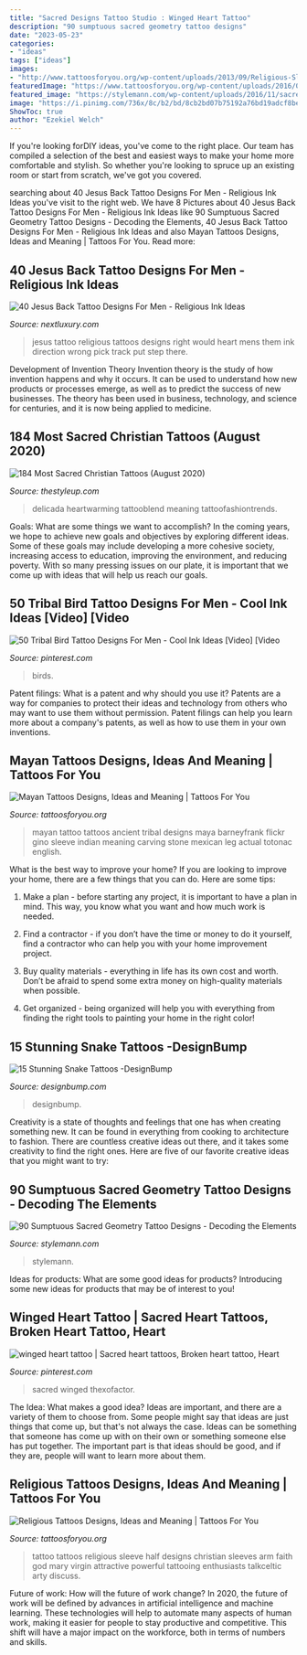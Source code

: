 ```yaml
---
title: "Sacred Designs Tattoo Studio : Winged Heart Tattoo"
description: "90 sumptuous sacred geometry tattoo designs"
date: "2023-05-23"
categories:
- "ideas"
tags: ["ideas"]
images:
- "http://www.tattoosforyou.org/wp-content/uploads/2013/09/Religious-Sleeve-Tattoos.jpg"
featuredImage: "https://www.tattoosforyou.org/wp-content/uploads/2016/05/Mayan-Tattoos-for-Women.jpg"
featured_image: "https://stylemann.com/wp-content/uploads/2016/11/sacred-geometry-tattoo-35.jpg"
image: "https://i.pinimg.com/736x/8c/b2/bd/8cb2bd07b75192a76bd19adcf8be2afc.jpg"
ShowToc: true
author: "Ezekiel Welch"
---
```



If you're looking forDIY ideas, you've come to the right place. Our team has compiled a selection of the best and easiest ways to make your home more comfortable and stylish. So whether you're looking to spruce up an existing room or start from scratch, we've got you covered.

	

		
searching about 40 Jesus Back Tattoo Designs For Men - Religious Ink Ideas you've visit to the right web. We have 8 Pictures about 40 Jesus Back Tattoo Designs For Men - Religious Ink Ideas like 90 Sumptuous Sacred Geometry Tattoo Designs - Decoding the Elements, 40 Jesus Back Tattoo Designs For Men - Religious Ink Ideas and also Mayan Tattoos Designs, Ideas and Meaning | Tattoos For You. Read more:
		
    
## 40 Jesus Back Tattoo Designs For Men - Religious Ink Ideas

<img loading=lazy src="http://nextluxury.com/wp-content/uploads/glowing-heart-with-jesus-mens-full-back-tattoo.jpg" onerror="this.onerror=null;this.src='https://tse3.mm.bing.net/th?id=OIP.yuXoehMin7Cpz8QM87H9awHaKS&amp;pid=15.1';" alt="40 Jesus Back Tattoo Designs For Men - Religious Ink Ideas">

_Source: nextluxury.com_

>jesus tattoo religious tattoos designs right would heart mens them ink direction wrong pick track put step there. 

	

Development of Invention Theory
Invention theory is the study of how invention happens and why it occurs. It can be used to understand how new products or processes emerge, as well as to predict the success of new businesses. The theory has been used in business, technology, and science for centuries, and it is now being applied to medicine.

    
## 184 Most Sacred Christian Tattoos (August 2020)

<img loading=lazy src="https://thestyleup.com/wp-content/uploads/2018/09/small-cross-tattoo-foot.jpg" onerror="this.onerror=null;this.src='https://tse2.mm.bing.net/th?id=OIP.nPjFE-9bmlyLQ7Iohn6pVQHaHZ&amp;pid=15.1';" alt="184 Most Sacred Christian Tattoos (August 2020)">

_Source: thestyleup.com_

>delicada heartwarming tattooblend meaning tattoofashiontrends. 

	

Goals: What are some things we want to accomplish?
In the coming years, we hope to achieve new goals and objectives by exploring different ideas. Some of these goals may include developing a more cohesive society, increasing access to education, improving the environment, and reducing poverty. With so many pressing issues on our plate, it is important that we come up with ideas that will help us reach our goals.

    
## 50 Tribal Bird Tattoo Designs For Men - Cool Ink Ideas [Video] [Video

<img loading=lazy src="https://i.pinimg.com/736x/8c/b2/bd/8cb2bd07b75192a76bd19adcf8be2afc.jpg" onerror="this.onerror=null;this.src='https://tse2.mm.bing.net/th?id=OIP.cKBdynhM8ACEeGurTnVDNwHaLH&amp;pid=15.1';" alt="50 Tribal Bird Tattoo Designs For Men - Cool Ink Ideas [Video] [Video">

_Source: pinterest.com_

>birds. 

	

Patent filings: What is a patent and why should you use it?
Patents are a way for companies to protect their ideas and technology from others who may want to use them without permission. Patent filings can help you learn more about a company's patents, as well as how to use them in your own inventions.

    
## Mayan Tattoos Designs, Ideas And Meaning | Tattoos For You

<img loading=lazy src="https://www.tattoosforyou.org/wp-content/uploads/2016/05/Mayan-Tattoos-for-Women.jpg" onerror="this.onerror=null;this.src='https://tse1.mm.bing.net/th?id=OIP.MEl-C11k_qsY9BA4cb-TXQHaLJ&amp;pid=15.1';" alt="Mayan Tattoos Designs, Ideas and Meaning | Tattoos For You">

_Source: tattoosforyou.org_

>mayan tattoo tattoos ancient tribal designs maya barneyfrank flickr gino sleeve indian meaning carving stone mexican leg actual totonac english. 

	

What is the best way to improve your home?
If you are looking to improve your home, there are a few things that you can do. Here are some tips:
1. Make a plan - before starting any project, it is important to have a plan in mind. This way, you know what you want and how much work is needed.

2. Find a contractor - if you don’t have the time or money to do it yourself, find a contractor who can help you with your home improvement project.

3. Buy quality materials - everything in life has its own cost and worth. Don’t be afraid to spend some extra money on high-quality materials when possible.

4. Get organized - being organized will help you with everything from finding the right tools to painting your home in the right color!

    
## 15 Stunning Snake Tattoos -DesignBump

<img loading=lazy src="http://cdn.designbump.com/wp-content/uploads/2015/10/snake-tattoos-009.jpg" onerror="this.onerror=null;this.src='https://tse1.mm.bing.net/th?id=OIP.2et7PhAOqGmZrrvVk6L_lAHaMx&amp;pid=15.1';" alt="15 Stunning Snake Tattoos -DesignBump">

_Source: designbump.com_

>designbump. 

	

Creativity is a state of thoughts and feelings that one has when creating something new. It can be found in everything from cooking to architecture to fashion. There are countless creative ideas out there, and it takes some creativity to find the right ones. Here are five of our favorite creative ideas that you might want to try: 

    
## 90 Sumptuous Sacred Geometry Tattoo Designs - Decoding The Elements

<img loading=lazy src="https://stylemann.com/wp-content/uploads/2016/11/sacred-geometry-tattoo-35.jpg" onerror="this.onerror=null;this.src='https://tse4.mm.bing.net/th?id=OIP.9c7uUt0krZZMWVDpoGfPUAHaHa&amp;pid=15.1';" alt="90 Sumptuous Sacred Geometry Tattoo Designs - Decoding the Elements">

_Source: stylemann.com_

>stylemann. 

	

Ideas for products: What are some good ideas for products?
Introducing some new ideas for products that may be of interest to you!

    
## Winged Heart Tattoo | Sacred Heart Tattoos, Broken Heart Tattoo, Heart

<img loading=lazy src="https://i.pinimg.com/736x/88/bb/1a/88bb1a11b9666770c138c19c75311db6.jpg" onerror="this.onerror=null;this.src='https://tse1.mm.bing.net/th?id=OIP.MDwS09HjGFSobAFAVHW0XQHaHd&amp;pid=15.1';" alt="winged heart tattoo | Sacred heart tattoos, Broken heart tattoo, Heart">

_Source: pinterest.com_

>sacred winged thexofactor. 

	

The Idea: What makes a good idea?
Ideas are important, and there are a variety of them to choose from. Some people might say that ideas are just things that come up, but that's not always the case. Ideas can be something that someone has come up with on their own or something someone else has put together. The important part is that ideas should be good, and if they are, people will want to learn more about them.

    
## Religious Tattoos Designs, Ideas And Meaning | Tattoos For You

<img loading=lazy src="http://www.tattoosforyou.org/wp-content/uploads/2013/09/Religious-Sleeve-Tattoos.jpg" onerror="this.onerror=null;this.src='https://tse1.mm.bing.net/th?id=OIP.a_kg1H19nvxlezHLdhf4cgHaJ4&amp;pid=15.1';" alt="Religious Tattoos Designs, Ideas and Meaning | Tattoos For You">

_Source: tattoosforyou.org_

>tattoo tattoos religious sleeve half designs christian sleeves arm faith god mary virgin attractive powerful tattooing enthusiasts talkceltic arty discuss. 

	

Future of work: How will the future of work change?
In 2020, the future of work will be defined by advances in artificial intelligence and machine learning. These technologies will help to automate many aspects of human work, making it easier for people to stay productive and competitive. This shift will have a major impact on the workforce, both in terms of numbers and skills.

